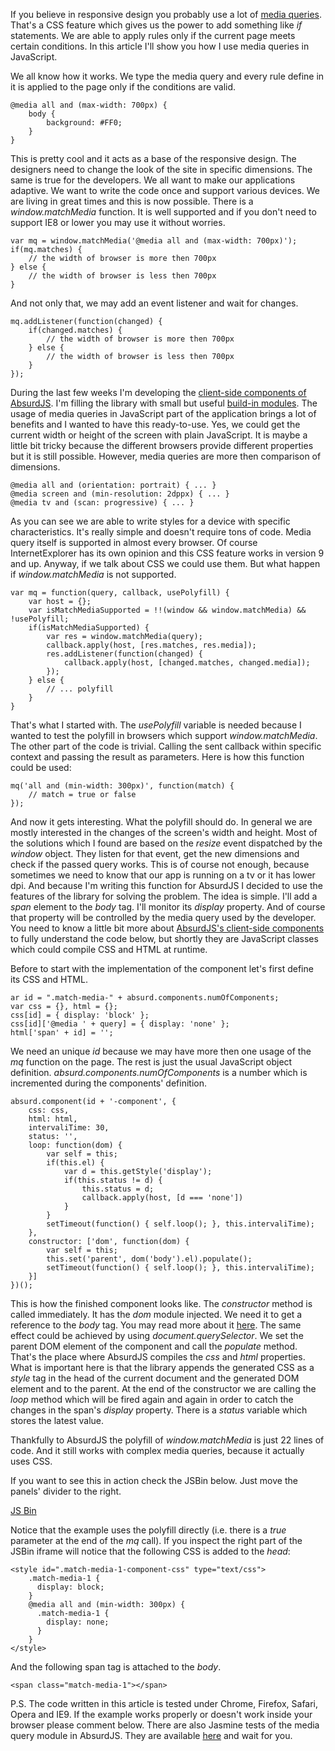 If you believe in responsive design you probably use a lot of [media queries](https://developer.mozilla.org/en-US/docs/Web/Guide/CSS/Media_queries). That's a CSS feature which gives us the power to add something like <i>if</i> statements. We are able to apply rules only if the current page meets certain conditions. In this article I'll show you how I use media queries in JavaScript.

We all know how it works. We type the media query and every rule define in it is applied to the page only if the conditions are valid.

	@media all and (max-width: 700px) {
        body {
        	background: #FF0;
        }
    }

This is pretty cool and it acts as a base of the responsive design. The designers need to change the look of the site in specific dimensions. The same is true for the developers. We all want to make our applications adaptive. We want to write the code once and support various devices. We are living in great times and this is now possible. There is a <i>window.matchMedia</i> function. It is well supported and if you don't need to support IE8 or lower you may use it without worries.

	var mq = window.matchMedia('@media all and (max-width: 700px)');
	if(mq.matches) {
		// the width of browser is more then 700px
	} else {
		// the width of browser is less then 700px
	}

And not only that, we may add an event listener and wait for changes. 

	mq.addListener(function(changed) {
		if(changed.matches) {
			// the width of browser is more then 700px
		} else {
			// the width of browser is less then 700px
		}
	});

During the last few weeks I'm developing the [client-side components of AbsurdJS](http://absurdjs.com/pages/client-side-components/). I'm filling the library with small but useful [build-in modules](http://absurdjs.com/pages/api/build-in-components/). The usage of media queries in JavaScript part of the application brings a lot of benefits and I wanted to have this ready-to-use. Yes, we could get the current width or height of the screen with plain JavaScript. It is maybe a little bit tricky because the different browsers provide different properties but it is still possible. However, media queries are more then comparison of dimensions.

	@media all and (orientation: portrait) { ... }
	@media screen and (min-resolution: 2dppx) { ... }
	@media tv and (scan: progressive) { ... }

As you can see we are able to write styles for a device with specific characteristics. It's really simple and doesn't require tons of code. Media query itself is supported in almost every browser. Of course InternetExplorer has its own opinion and this CSS feature works in version 9 and up. Anyway, if we talk about CSS we could use them. But what happen if <i>window.matchMedia</i> is not supported.

	var mq = function(query, callback, usePolyfill) {
		var host = {};
		var isMatchMediaSupported = !!(window && window.matchMedia) && !usePolyfill;
		if(isMatchMediaSupported) {
			var res = window.matchMedia(query);
			callback.apply(host, [res.matches, res.media]);
			res.addListener(function(changed) {
				callback.apply(host, [changed.matches, changed.media]);
			});
		} else {
			// ... polyfill
		}
	}

That's what I started with. The <i>usePolyfill</i> variable is needed because I wanted to test the polyfill in browsers which support <i>window.matchMedia</i>. The other part of the code is trivial. Calling the sent callback within specific context and passing the result as parameters. Here is how this function could be used:

	mq('all and (min-width: 300px)', function(match) {
        // match = true or false
    });

And now it gets interesting. What the polyfill should do. In general we are mostly interested in the changes of the screen's width and height. Most of the solutions which I found are based on the <i>resize</i> event dispatched by the <i>window</i> object. They listen for that event, get the new dimensions and check if the passed query works. This is of course not enough, because sometimes we need to know that our app is running on a tv or it has lower dpi. And because I'm writing this function for AbsurdJS I decided to use the features of the library for solving the problem. The idea is simple. I'll add a <i>span</i> element to the <i>body</i> tag. I'll monitor its <i>display</i> property. And of course that property will be controlled by the media query used by the developer. You need to know a little bit more about [AbsurdJS's client-side components](http://absurdjs.com/pages/client-side-components/) to fully understand the code below, but shortly they are JavaScript classes which could compile CSS and HTML at runtime. 

Before to start with the implementation of the component let's first define its CSS and HTML.

	ar id = ".match-media-" + absurd.components.numOfComponents;
	var css = {}, html = {};
	css[id] = { display: 'block' };
	css[id]['@media ' + query] = { display: 'none' };
	html['span' + id] = '';

We need an unique <i>id</i> because we may have more then one usage of the <i>mq</i> function on the page. The rest is just the usual JavaScript object definition. <i>absurd.components.numOfComponents</i> is a number which is incremented during the components' definition.

	absurd.component(id + '-component', {
		css: css,
		html: html,
		intervaliTime: 30,
		status: '',
		loop: function(dom) {
			var self = this;
			if(this.el) {
				var d = this.getStyle('display');
				if(this.status != d) {
					this.status = d;
					callback.apply(host, [d === 'none'])
				}
			}
			setTimeout(function() { self.loop(); }, this.intervaliTime);
		},
		constructor: ['dom', function(dom) {
			var self = this;
			this.set('parent', dom('body').el).populate();
			setTimeout(function() { self.loop(); }, this.intervaliTime);
		}]
	})();

This is how the finished component looks like. The <i>constructor</i> method is called immediately. It has the <i>dom</i> module injected. We need it to get a reference to the <i>body</i> tag. You may read more about it [here](http://absurdjs.com/pages/api/build-in-components/#dom). The same effect could be achieved by using <i>document.querySelector</i>. We set the parent DOM element of the component and call the <i>populate</i> method. That's the place where AbsurdJS compiles the <i>css</i> and <i>html</i> properties. What is important here is that the library appends the generated CSS as a <i>style</i> tag in the head of the current document and the generated DOM element and to the parent. At the end of the constructor we are calling the <i>loop</i> method which will be fired again and again in order to catch the changes in the span's <i>display</i> property. There is a <i>status</i> variable which stores the latest value. 

Thankfully to AbsurdJS the polyfill of <i>window.matchMedia</i> is just 22 lines of code. And it still works with complex media queries, because it actually uses CSS.

If you want to see this in action check the JSBin below. Just move the panels' divider to the right.

<a class="jsbin-embed" href="http://jsbin.com/paqegexe/26/embed?js,output">JS Bin</a><script src="http://static.jsbin.com/js/embed.js"></script>

Notice that the example uses the polyfill directly (i.e. there is a <i>true</i> parameter at the end of the <i>mq</i> call). If you inspect the right part of the JSBin iframe will notice that the following CSS is added to the <i>head</i>:

	<style id=".match-media-1-component-css" type="text/css">
		.match-media-1 {
		  display: block;
		}
		@media all and (min-width: 300px) {
		  .match-media-1 {
		    display: none;
		  }
		}
	</style>

And the following span tag is attached to the <i>body</i>.

	<span class="match-media-1"></span>

P.S.
The code written in this article is tested under Chrome, Firefox, Safari, Opera and IE9. If the example works properly or doesn't work inside your browser please comment below. There are also Jasmine tests of the media query module in AbsurdJS. They are available [here](http://absurdjs.com/tests/?spec=Testing%20components%20(media%20queries)) and wait for you.